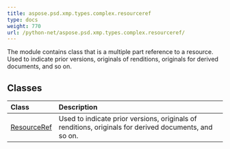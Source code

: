```yaml
---
title: aspose.psd.xmp.types.complex.resourceref
type: docs
weight: 770
url: /python-net/aspose.psd.xmp.types.complex.resourceref/
---
```



The module contains class that is a multiple part reference to a resource. Used to indicate prior versions, originals of renditions, originals for derived documents, and so on.

## **Classes**
| **Class** | **Description** |
| :- | :- |
| [ResourceRef](/psd/python-net/aspose.psd.xmp.types.complex.resourceref/resourceref/) | Used to indicate prior versions, originals of renditions, originals for derived documents, and so on. |
